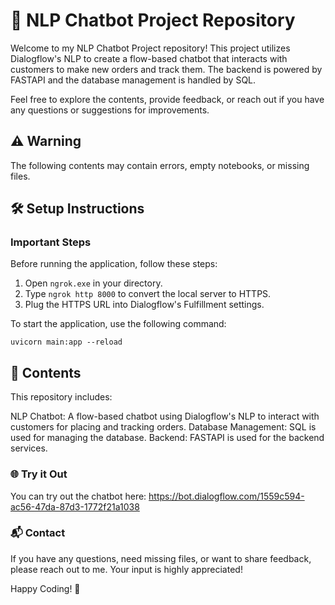 # 🤖 NLP Chatbot Project Repository

Welcome to my NLP Chatbot Project repository! This project utilizes Dialogflow's NLP to create a flow-based chatbot that interacts with customers to make new orders and track them. The backend is powered by FASTAPI and the database management is handled by SQL.

Feel free to explore the contents, provide feedback, or reach out if you have any questions or suggestions for improvements.

## ⚠️ Warning

The following contents may contain errors, empty notebooks, or missing files.

## 🛠️ Setup Instructions

### Important Steps

Before running the application, follow these steps:

1. Open `ngrok.exe` in your directory.
2. Type `ngrok http 8000` to convert the local server to HTTPS.
3. Plug the HTTPS URL into Dialogflow's Fulfillment settings.

To start the application, use the following command:

`uvicorn main:app --reload`

## 📁 Contents
This repository includes:

NLP Chatbot: A flow-based chatbot using Dialogflow's NLP to interact with customers for placing and tracking orders.
Database Management: SQL is used for managing the database.
Backend: FASTAPI is used for the backend services.
### 🌐 Try it Out
You can try out the chatbot here: https://bot.dialogflow.com/1559c594-ac56-47da-87d3-1772f21a1038

### 📬 Contact
If you have any questions, need missing files, or want to share feedback, please reach out to me. Your input is highly appreciated!

Happy Coding! 🚀